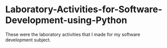 # Laboratory-Activities-for-Software-Development-using-Python
These were the laboratory activities that I made for my software development subject.
